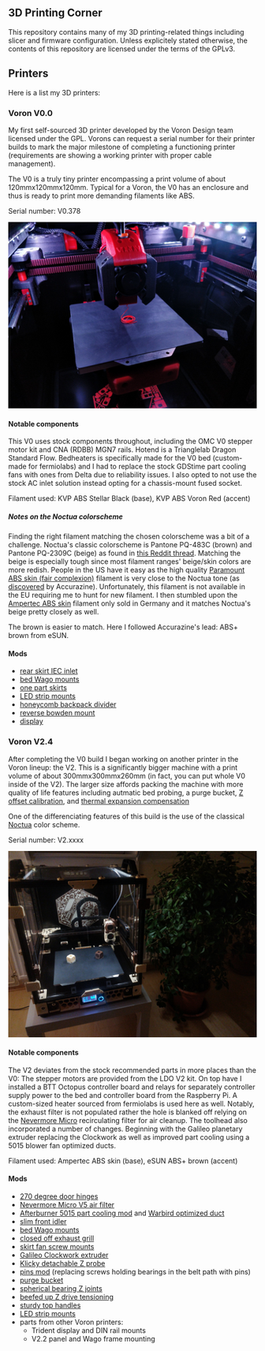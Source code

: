 3D Printing Corner
------------------

This repository contains many of my 3D printing-related things including slicer
and firmware configuration. Unless explicitely stated otherwise, the contents of
this repository are licensed under the terms of the GPLv3.

## Printers

Here is a list my 3D printers:

### Voron V0.0

My first self-sourced 3D printer developed by the Voron Design team licensed
under the GPL. Vorons can request a serial number for their printer builds to
mark the major milestone of completing a functioning printer (requirements are
showing a working printer with proper cable management).

The V0 is a truly tiny printer encompassing a print volume of about
120mmx120mmx120mm. Typical for a Voron, the V0 has an enclosure and thus is
ready to print more demanding filaments like ABS.

Serial number: V0.378

![V0.378 showcase](assets/v0-showcase.jpg)

#### Notable components

This V0 uses stock components throughout, including the OMC V0 stepper motor kit
and CNA (RDBB) MGN7 rails. Hotend is a Trianglelab Dragon Standard Flow.
Bedheaters is specifically made for the V0 bed (custom-made for fermiolabs) and
I had to replace the stock GDStime part cooling fans with ones from Delta due to
reliability issues. I also opted to not use the stock AC inlet solution instead
opting for a chassis-mount fused socket.

Filament used: KVP ABS Stellar Black (base), KVP ABS Voron Red (accent)

##### Notes on the Noctua colorscheme

Finding the right filament matching the chosen colorscheme was a bit of a
challenge. Noctua's classic colorscheme is Pantone PQ-483C (brown) and Pantone
PQ-2309C (beige) as found in [this Reddit thread][NoctuaColorsRedditThread].
Matching the beige is especially tough since most filament ranges' beige/skin
colors are more redish. People in the US have it easy as the high quality
[Paramount ABS skin (fair complexion)][ParamountABSBeige] filament is very close
to the Noctua tone (as [discovered][AccurazineV22] by Accurazine).
Unfortunately, this filament is not available in the EU requiring me to hunt for
new filament. I then stumbled upon the [Ampertec ABS skin][AmpertecABSSkin]
filament only sold in Germany and it matches Noctua's beige pretty closely as
well.

The brown is easier to match. Here I followed Accurazine's lead: ABS+ brown from
eSUN.

[NoctuaColorsRedditThread]: https://www.reddit.com/r/pcmods/comments/jp15zy/exact_noctua_fan_colors/
[ParamountABSBeige]: https://www.paramount-3d.com/product-page/abs-pantone-468c-skin-fair-complexion-1-75mm-1kg-filament-lirl1015468a
[AccurazineV22]: https://www.reddit.com/r/3Dprinting/comments/g9t2lj/noctuathemed_printed_parts_for_my_voron_22_build/
[AmpertecABSSkin]: https://www.filamentpreis.de/3dabs1000skn1am.html

#### Mods

- [rear skirt IEC inlet](https://github.com/VoronDesign/VoronUsers/pull/271)
- [bed Wago mounts](https://github.com/VoronDesign/VoronUsers/tree/master/printer_mods/deepfriedheroin/v0_bed_wagos)
- [one part skirts](https://github.com/VoronDesign/VoronUsers/tree/master/printer_mods/Dan88/V0skirt)
- [LED strip mounts](https://discord.com/channels/460117602945990666/696930677161197640/808715506525012028)
- [honeycomb backpack divider](https://www.reddit.com/r/voroncorexy/comments/kyfzns/v0_serial_request_donatas8044/)
- [reverse bowden mount](https://github.com/VoronDesign/VoronUsers/blob/master/printer_mods/KiloQubit/V0_reverse_bowden_mount)
- [display](https://github.com/VoronDesign/Voron-Hardware/tree/master/V0_Display)


### Voron V2.4

After completing the V0 build I began working on another printer in the Voron
lineup: the V2. This is a significantly bigger machine with a print volume of
about 300mmx300mmx260mm (in fact, you can put whole V0 inside of the V2). The
larger size affords packing the machine with more quality of life features
including autmatic bed probing, a purge bucket, [Z offset calibration][ZCalibration], and [thermal expansion compensation][ThermalComp] 

One of the differenciating features of this build is the use of the classical
[Noctua][NoctuaHomepage] color scheme.

Serial number: V2.xxxx

![V2.xxx showcase](assets/v2-showcase.jpg)

[ZCalibration]: https://github.com/protoloft/klipper_z_calibration
[ThermalComp]: https://github.com/alchemyEngine/klipper_frame_expansion_comp
[NoctuaHomepage]: https://noctua.at/

#### Notable components

The V2 deviates from the stock recommended parts in more places than the V0: The
stepper motors are provided from the LDO V2 kit. On top have I installed a BTT
Octopus controller board and relays for separately controller supply power to
the bed and controller board from the Raspberry Pi. A custom-sized heater
sourced from fermiolabs is used here as well. Notably, the exhaust filter is not
populated rather the hole is blanked off relying on the
[Nevermore Micro][NevermoreMicroRepository] recirculating filter for air
cleanup. The toolhead also incorporated a number of changes. Beginning with the
Galileo planetary extruder replacing the Clockwork as well as improved part
cooling using a 5015 blower fan optimized ducts.

Filament used: Ampertec ABS skin (base), eSUN ABS+ brown (accent)

[NevermoreMicroRepository]: https://github.com/nevermore3d/Nevermore_Micro

#### Mods

- [270 degree door hinges](https://github.com/LoganFraser/VoronMods/tree/main/ParametricRemovable270Hinges)
- [Nevermore Micro V5 air filter](https://github.com/nevermore3d/Nevermore_Micro)
- [Afterburner 5015 part cooling mod](https://github.com/Greg191134/Voron/tree/master/Afterburner%20Optimisation/5015%20fan%20mod) and [Warbird optimized duct](https://github.com/Greg191134/Voron/tree/master/Afterburner%20Optimisation/The%20Warbird)
- [slim front idler](https://github.com/selliott79/Other-V2-Idlers)
- [bed Wago mounts](https://github.com/VoronDesign/VoronUsers/tree/master/printer_mods/deepfriedheroin/v2_bed_wagos)
- [closed off exhaust grill](https://github.com/VoronDesign/VoronUsers/tree/master/printer_mods/richardjm/back-plate)
- [skirt fan screw mounts](https://github.com/VoronDesign/VoronUsers/tree/master/printer_mods/StvPtrsn/Side_Fan_Support_No_Tape)
- [Galileo Clockwork extruder](https://github.com/JaredC01/Galileo)
- [Klicky detachable Z probe](https://github.com/jlas1/Klicky-Probe/)
- [pins mod](https://github.com/hartk1213/MISC/tree/main/Voron%20Mods/Voron%202/2.4/Voron2.4_Pins_Mod) (replacing screws holding bearings in the belt path with pins)
- [purge bucket](https://github.com/Annex-Engineering/Other_Printer_Mods/tree/master/All_Printers/Purge_Brush_Bucket)
- [spherical bearing Z joints](https://github.com/hartk1213/MISC/tree/main/Voron%20Mods/Voron%202/2.4/Voron2.4_GE5C)
- [beefed up Z drive tensioning](https://github.com/VoronDesign/VoronUsers/tree/master/printer_mods/edwardyeeks/V2.4_z_drive_motor_tensioner_mod)
- [sturdy top handles](https://github.com/VoronDesign/VoronUsers/tree/master/printer_mods/jeoje/Sturdy_Handles)
- [LED strip mounts](https://github.com/VoronDesign/VoronUsers/tree/master/printer_mods/eddie/LED_Bar_Clip)
- parts from other Voron printers:
  - Trident display and DIN rail mounts
  - V2.2 panel and Wago frame mounting
